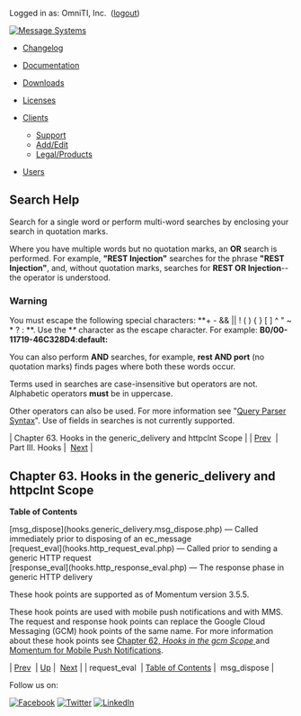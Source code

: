 Logged in as: OmniTI, Inc.  ([logout](https://support.messagesystems.com/logout.php))

[![Message Systems](https://support.messagesystems.com/images/ms-white205.png)](https://support.messagesystems.com/start.php) 

*   [Changelog](https://support.messagesystems.com/start.php?show=changelog)
*   [Documentation](https://support.messagesystems.com/docs/)
*   [Downloads](https://support.messagesystems.com/start.php)

*   [Licenses](https://support.messagesystems.com/license_summary.php)
*   <a href="">Clients</a>
    *   [Support](https://support.messagesystems.com/cs.php)
    *   [Add/Edit](https://support.messagesystems.com/edit_client.php)
    *   [Legal/Products](https://support.messagesystems.com/edit_products.php)
*   [Users](https://support.messagesystems.com/edit_customer.php)

## Search Help

Search for a single word or perform multi-word searches by enclosing your search in quotation marks.

Where you have multiple words but no quotation marks, an **OR** search is performed. For example, **"REST Injection"** searches for the phrase **"REST Injection"**, and, without quotation marks, searches for **REST OR Injection**--the operator is understood.

### Warning

You must escape the following special characters: **+ - && || ! ( ) { } [ ] ^ " ~ * ? : \**. Use the **\** character as the escape character. For example: **B0/00-11719-46C328D4\:default\:**

You can also perform **AND** searches, for example, **rest AND port** (no quotation marks) finds pages where both these words occur.

Terms used in searches are case-insensitive but operators are not. Alphabetic operators **must** be in uppercase.

Other operators can also be used. For more information see "[Query Parser Syntax](https://lucene.apache.org/core/old_versioned_docs/versions/3_0_0/queryparsersyntax.html)". Use of fields in searches is not currently supported.

| Chapter 63. Hooks in the generic_delivery and httpclnt Scope |
| [Prev](hooks.gcm.request_eval.php)  | Part III. Hooks |  [Next](hooks.generic_delivery.msg_dispose.php) |

## Chapter 63. Hooks in the generic_delivery and httpclnt Scope

**Table of Contents**

<dl class="toc">

<dt>[msg_dispose](hooks.generic_delivery.msg_dispose.php) — Called immediately prior to disposing of an ec_message</dt>

<dt>[request_eval](hooks.http_request_eval.php) — Called prior to sending a generic HTTP request</dt>

<dt>[response_eval](hooks.http_response_eval.php) — The response phase in generic HTTP delivery</dt>

</dl>

These hook points are supported as of Momentum version 3.5.5.

These hook points are used with mobile push notifications and with MMS. The request and response hook points can replace the Google Cloud Messaging (GCM) hook points of the same name. For more information about these hook points see [Chapter 62, *Hooks in the gcm Scope*                 ](hooks.gcm.php "Chapter 62. Hooks in the gcm Scope") and [Momentum for Mobile Push Notifications](https://support.messagesystems.com/docs/web-push/).

| [Prev](hooks.gcm.request_eval.php)  | [Up](hooks.php) |  [Next](hooks.generic_delivery.msg_dispose.php) |
| request_eval  | [Table of Contents](index.php) |  msg_dispose |

Follow us on:

[![Facebook](https://support.messagesystems.com/images/icon-facebook.png)](http://www.facebook.com/messagesystems) [![Twitter](https://support.messagesystems.com/images/icon-twitter.png)](http://twitter.com/#!/MessageSystems) [![LinkedIn](https://support.messagesystems.com/images/icon-linkedin.png)](http://www.linkedin.com/company/message-systems)